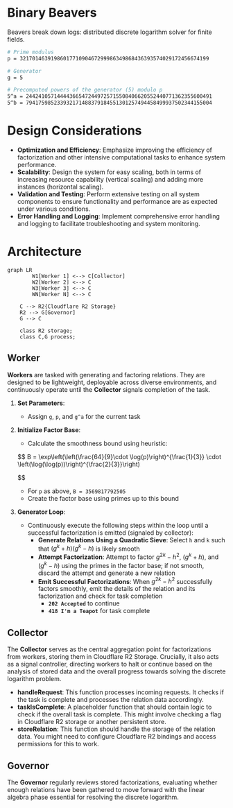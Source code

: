 # Binary Beavers

Beavers break down logs: distributed discrete logarithm solver for finite fields.  

```bash
# Prime modulus
p = 3217014639198601771090467299986349868436393574029172456674199

# Generator
g = 5

# Precomputed powers of the generator (5) modulo p
5^a = 244241057144443665472449725715508406620552440771362355600491
5^b = 794175985233932171488379184551301257494458499937502344155004
```

# Design Considerations

- **Optimization and Efficiency**: Emphasize improving the efficiency of factorization and other intensive computational tasks to enhance system performance.
- **Scalability**: Design the system for easy scaling, both in terms of increasing resource capability (vertical scaling) and adding more instances (horizontal scaling).
- **Validation and Testing**: Perform extensive testing on all system components to ensure functionality and performance are as expected under various conditions.
- **Error Handling and Logging**: Implement comprehensive error handling and logging to facilitate troubleshooting and system monitoring.

# Architecture

```mermaid
graph LR
        W1[Worker 1] <--> C[Collector]
        W2[Worker 2] <--> C
        W3[Worker 3] <--> C
        WN[Worker N] <--> C
    
    C --> R2{Cloudflare R2 Storage}
    R2 --> G[Governor]
    G --> C

    class R2 storage;
    class C,G process;

```

## Worker

**Workers** are tasked with generating and factoring relations. They are designed to be lightweight, deployable across diverse environments, and continuously operate until the **Collector** signals completion of the task.

1. **Set Parameters**:
    - Assign `g`, `p`, and `g^a` for the current task
2. **Initialize Factor Base**:
    - Calculate the smoothness bound using heuristic:
    
    $$
    B = \exp\left(\left(\frac{64}{9}\cdot \log(p)\right)^{\frac{1}{3}} \cdot \left(\log(\log(p))\right)^{\frac{2}{3}}\right)
    
    $$
    
    - For `p` as above, `B = 3569817792505`
    - Create the factor base using primes up to this bound
3. **Generator Loop**:
    - Continuously execute the following steps within the loop until a successful factorization is emitted (signaled by collector):
        - **Generate Relations Using a Quadratic Sieve**: Select `h` and `k` such that $(g^k + h)(g^k - h)$ is likely smooth
        - **Attempt Factorization**: Attempt to factor $g^{2k} - h^2$, $(g^k + h)$, and $(g^k-h)$ using the primes in the factor base; if not smooth, discard the attempt and generate a new relation
        - **Emit Successful Factorizations**: When $g^{2k} - h^2$ successfully factors smoothly, emit the details of the relation and its factorization and check for task completion
            - **`202 Accepted`** to continue
            - **`418 I'm a Teapot`** for task complete

## Collector

The **Collector** serves as the central aggregation point for factorizations from workers, storing them in Cloudflare R2 Storage. Crucially, it also acts as a signal controller, directing workers to halt or continue based on the analysis of stored data and the overall progress towards solving the discrete logarithm problem.

- **handleRequest**: This function processes incoming requests. It checks if the task is complete and processes the relation data accordingly.
- **taskIsComplete**: A placeholder function that should contain logic to check if the overall task is complete. This might involve checking a flag in Cloudflare R2 storage or another persistent store.
- **storeRelation**: This function should handle the storage of the relation data. You might need to configure Cloudflare R2 bindings and access permissions for this to work.

## Governor

The **Governor** regularly reviews stored factorizations, evaluating whether enough relations have been gathered to move forward with the linear algebra phase essential for resolving the discrete logarithm.
